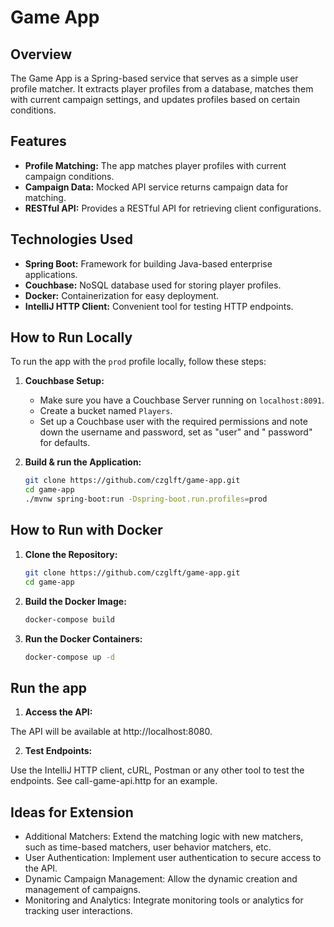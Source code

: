 # Game App

## Overview

The Game App is a Spring-based service that serves as a simple user profile matcher. It extracts player profiles from a
database, matches them with current campaign settings, and updates profiles based on certain conditions.

## Features

- **Profile Matching:** The app matches player profiles with current campaign conditions.
- **Campaign Data:** Mocked API service returns campaign data for matching.
- **RESTful API:** Provides a RESTful API for retrieving client configurations.

## Technologies Used

- **Spring Boot:** Framework for building Java-based enterprise applications.
- **Couchbase:** NoSQL database used for storing player profiles.
- **Docker:** Containerization for easy deployment.
- **IntelliJ HTTP Client:** Convenient tool for testing HTTP endpoints.

## How to Run Locally

To run the app with the `prod` profile locally, follow these steps:

1. **Couchbase Setup:**
    - Make sure you have a Couchbase Server running on `localhost:8091`.
    - Create a bucket named `Players`.
    - Set up a Couchbase user with the required permissions and note down the username and password, set as "user" and "
      password" for defaults.

2. **Build & run the Application:**
   ```bash
   git clone https://github.com/czglft/game-app.git
   cd game-app
   ./mvnw spring-boot:run -Dspring-boot.run.profiles=prod 

## How to Run with Docker

1. **Clone the Repository:**
   ```bash
   git clone https://github.com/czglft/game-app.git
   cd game-app
2. **Build the Docker Image:**

    ```bash
    docker-compose build

3. **Run the Docker Containers:**
      ```bash
    docker-compose up -d

## Run the app
1. **Access the API:**

The API will be available at http://localhost:8080.

2. **Test Endpoints:**

Use the IntelliJ HTTP client, cURL, Postman or any other tool to test the endpoints. See call-game-api.http for an example.

## Ideas for Extension

* Additional Matchers: Extend the matching logic with new matchers, such as time-based matchers, user behavior matchers,
etc.
* User Authentication: Implement user authentication to secure access to the API.
* Dynamic Campaign Management: Allow the dynamic creation and management of campaigns.
* Monitoring and Analytics: Integrate monitoring tools or analytics for tracking user interactions.
